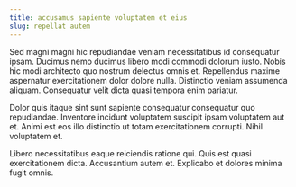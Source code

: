 ```yaml
---
title: accusamus sapiente voluptatem et eius
slug: repellat autem
---
```


Sed magni magni hic repudiandae veniam necessitatibus id consequatur ipsam. Ducimus nemo ducimus libero modi commodi dolorum iusto. Nobis hic modi architecto quo nostrum delectus omnis et. Repellendus maxime aspernatur exercitationem dolor dolore nulla. Distinctio veniam assumenda aliquam. Consequatur velit dicta quasi tempora enim pariatur.

Dolor quis itaque sint sunt sapiente consequatur consequatur quo repudiandae. Inventore incidunt voluptatem suscipit ipsam voluptatem aut et. Animi est eos illo distinctio ut totam exercitationem corrupti. Nihil voluptatem et.

Libero necessitatibus eaque reiciendis ratione qui. Quis est quasi exercitationem dicta. Accusantium autem et. Explicabo et dolores minima fugit omnis.
